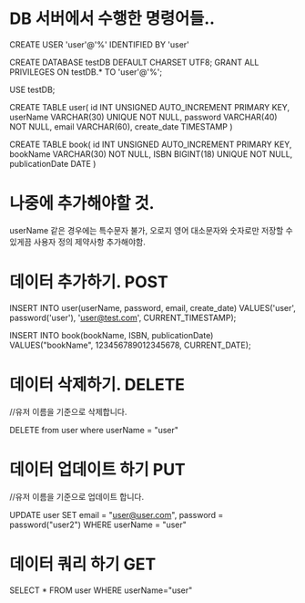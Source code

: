 # DB 서버에서 수행한 명령어들..
CREATE USER 'user'@'%' IDENTIFIED BY 'user'

CREATE DATABASE testDB DEFAULT CHARSET UTF8;
GRANT ALL PRIVILEGES ON testDB.* TO 'user'@'%';

USE testDB;

CREATE TABLE user(
    id INT UNSIGNED AUTO_INCREMENT PRIMARY KEY,
    userName VARCHAR(30) UNIQUE NOT NULL,
    password VARCHAR(40) NOT NULL,
    email VARCHAR(60),
    create_date TIMESTAMP
)

CREATE TABLE book(
    id INT UNSIGNED AUTO_INCREMENT PRIMARY KEY,
    bookName VARCHAR(30) NOT NULL,
    ISBN BIGINT(18) UNIQUE NOT NULL,
    publicationDate DATE
)

# 나중에 추가해야할 것.
userName 같은 경우에는 특수문자 불가, 오로지 영어 대소문자와 숫자로만 저장할 수 있게끔 사용자 정의 제약사항 추가해야함.

# 데이터 추가하기. POST
INSERT INTO user(userName, password, email, create_date) VALUES('user', password('user'), 'user@test.com', CURRENT_TIMESTAMP);

INSERT INTO book(bookName, ISBN, publicationDate) VALUES("bookName", 123456789012345678, CURRENT_DATE);

# 데이터 삭제하기. DELETE
//유저 이름을 기준으로 삭제합니다.

DELETE from user where userName = "user"

# 데이터 업데이트 하기 PUT
//유저 이름을 기준으로 업데이트 합니다.

UPDATE user SET email = "user@user.com", password = password("user2") WHERE userName = "user"

# 데이터 쿼리 하기 GET
SELECT * FROM user WHERE userName="user"